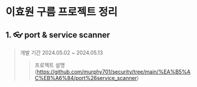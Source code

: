 # 이효원 구름 프로젝트 정리

## 1. 👓 port & service scanner
> 개발 기간 2024.05.02 ~ 2024.05.13
> >프로젝트 설명 (https://github.com/murphy701/security/tree/main/%EA%B5%AC%EB%A6%84/port%26service_scanner)
